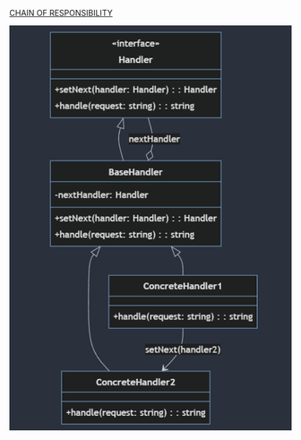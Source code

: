 [CHAIN OF RESPONSIBILITY](https://refactoring.guru/es/design-patterns/chain-of-responsibility)

![CHAIN OF RESPONSIBILITY DIAGRAM](image-1.png)
